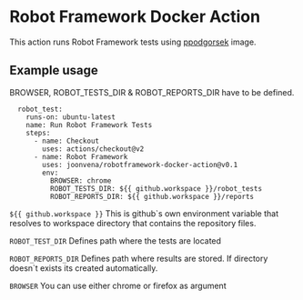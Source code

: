 # Robot Framework Docker Action

This action runs Robot Framework tests using [ppodgorsek](https://github.com/ppodgorsek/docker-robot-framework) image.

## Example usage

BROWSER, ROBOT_TESTS_DIR & ROBOT_REPORTS_DIR have to be defined.

```jobs:
  robot_test:
    runs-on: ubuntu-latest
    name: Run Robot Framework Tests
    steps:
      - name: Checkout
        uses: actions/checkout@v2
      - name: Robot Framework
        uses: joonvena/robotframework-docker-action@v0.1
        env:
          BROWSER: chrome
          ROBOT_TESTS_DIR: ${{ github.workspace }}/robot_tests
          ROBOT_REPORTS_DIR: ${{ github.workspace }}/reports
```

`${{ github.workspace }}`
This is github`s own environment variable that resolves to workspace directory that contains the repository files.

`ROBOT_TEST_DIR`
Defines path where the tests are located

`ROBOT_REPORTS_DIR`
Defines path where results are stored. If directory doesn`t exists its created automatically. 

`BROWSER`
You can use either chrome or firefox as argument
